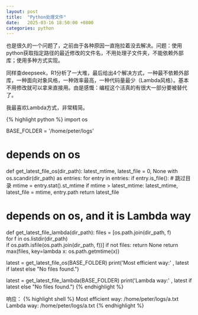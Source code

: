 ```yaml
---
layout: post
title:  "Python处理文件"
date:   2025-03-16 18:50:00 +0800
categories: python
---
```


也是很久的一个问题了，之前由于各种原因一直拖拉着没去解决。问题：使用python获取指定路径的最近修改的文件名，不用处理子文件夹，不能依赖外部库；使用多种方式实现。

同样查deepseek，R1分析了一大堆，最后给出4个解决方式，一种最不依赖外部库，一种面向对象风格，一种效率最高，一种代码量最少（Lambda风格）。基本不用修改就可以拿来直接用。由是感慨：编程这个活真的有很大一部分要被替代了。

我最喜欢Lambda方式，非常精简。   

{% highlight python %}
import os 

BASE_FOLDER = '/home/peter/logs'

# depends on os
def get_latest_file_os(dir_path):
    latest_mtime, latest_file = 0, None
    with os.scandir(dir_path) as entries:
        for entry in entries:
            if entry.is_file():  # 跳过目录
                mtime = entry.stat().st_mtime
                if mtime > latest_mtime:
                    latest_mtime, latest_file = mtime, entry.path
    return latest_file


# depends on os, and it is Lambda way
def get_latest_file_lambda(dir_path):
    files = [os.path.join(dir_path, f) \
        for f in os.listdir(dir_path) \
            if os.path.isfile(os.path.join(dir_path, f))]
    if not files:
        return None
    return max(files, key=lambda x: os.path.getmtime(x))


latest = get_latest_file_os(BASE_FOLDER)
print('Most efficient way:' , latest if latest else "No files found.")

latest = get_latest_file_lambda(BASE_FOLDER)
print('Lambda way:' , latest if latest else "No files found.")
{% endhighlight %}

响应： 
{% highlight shell %}
Most efficient way: /home/peter/logs/a.txt
Lambda way: /home/peter/logs/a.txt
{% endhighlight %} 